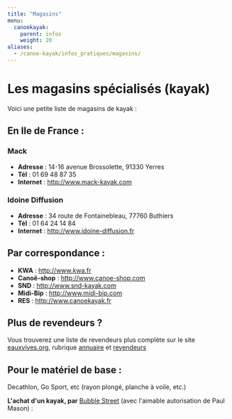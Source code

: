 ```yaml
---
title: "Magasins"
menu:
  canoekayak:
    parent: infos
    weight: 20
aliases:
  - /canoe-kayak/infos_pratiques/magasins/
---
```


# Les magasins spécialisés (kayak)

Voici une petite liste de magasins de kayak :

## En Ile de France :

### Mack

* **Adresse** : 14-16 avenue Brossolette, 91330 Yerres
* **Tél** : 01 69 48 87 35
* **Internet** : http://www.mack-kayak.com

### Idoine Diffusion

* **Adresse** : 34 route de Fontainebleau, 77760 Buthiers
* **Tél** : 01 64 24 14 84
* **Internet** : http://www.idoine-diffusion.fr

## Par correspondance :

* **KWA** : http://www.kwa.fr
* **Canoë-shop** : http://www.canoe-shop.com
* **SND** : http://www.snd-kayak.com
* **Midi-Bip** : http://www.midi-bip.com
* **RES** : http://www.canoekayak.fr

## Plus de revendeurs ?

Vous trouverez une liste de revendeurs plus complète sur le site [eauxvives.org](http://www.eauxvives.org/), rubrique [annuaire](http://www.eauxvives.org/forum/annuaire.php) et [revendeurs](http://www.eauxvives.org/forum/annuaire.php?mode=cat&id=6)

## Pour le matériel de base :

Decathlon, Go Sport, etc (rayon plongé, planche à voile, etc.)

**L'achat d'un kayak, par** [Bubble Street](http://www.bubblestreet.ca/) (avec l'aimable autorisation de Paul Mason) :
